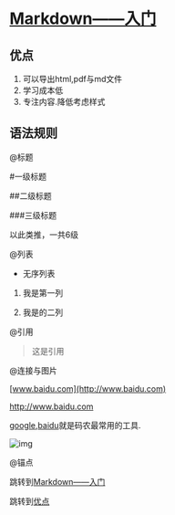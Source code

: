 # [Markdown——入门](#Markdown——入门)

## 优点
1. 可以导出html,pdf与md文件
2. 学习成本低
3. 专注内容.降低考虑样式

## 语法规则

@标题

#一级标题

##二级标题

###三级标题

以此类推，一共6级

@列表
* 无序列表

1. 我是第一列

2. 我是的二列



@引用

> 这是引用


@连接与图片

[www.baidu.com](http://www.baidu.com)

<http://www.baidu.com>

[google][1],[baidu][2]就是码农最常用的工具.

[1]:http://www.google.com "Google"

[2]:http://www.google.com "baidu"



![img](https://cn.vuejs.org/images/logo.png)

@锚点

跳转到<a href="#Markdown——入门">Markdown——入门</a>

跳转到<a href="## 优点">优点</a>


